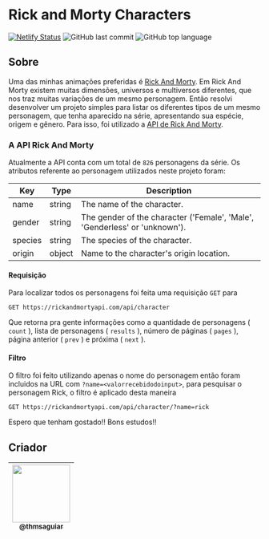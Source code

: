 # Rick and Morty Characters
  
[![Netlify Status](https://api.netlify.com/api/v1/badges/5b7db7dd-5cf5-49f1-be2d-17da0d34873c/deploy-status)](https://app.netlify.com/sites/rickandmortyapi-thmsaguiar/deploys)
  ![GitHub last commit](https://img.shields.io/github/last-commit/thmsaguiar/rick-and-morty) ![GitHub top language](https://img.shields.io/github/languages/top/thmsaguiar/rick-and-morty) 
  
## Sobre

Uma das minhas animações preferidas é [Rick And Morty](https://rickandmorty.fandom.com/wiki/Rickipedia). Em Rick And Morty existem muitas dimensões, universos e multiversos diferentes, que nos traz muitas variações de um mesmo personagem. Então resolvi desenvolver um projeto simples para listar os diferentes tipos de um mesmo personagem, que tenha aparecido na série, apresentando sua espécie, origem e gênero. Para isso, foi utilizado a [API de Rick And Morty](https://rickandmortyapi.com/).

### A API Rick And Morty

Atualmente a API conta com um total de `826` personagens da série. Os atributos referente ao personagem utilizados neste projeto foram:

Key	| Type	| Description
----|-------|------------
name |	string	| The name of the character.
gender |	string |	The gender of the character ('Female', 'Male', 'Genderless' or 'unknown').
species |	string |	The species of the character.
origin |	object |	Name to the character's origin location.

#### Requisição

Para localizar todos os personagens foi feita uma requisição `GET` para
```
GET https://rickandmortyapi.com/api/character
```
Que retorna pra gente informações como a quantidade de personagens ( `count` ), lista de personagens ( `results` ), número de páginas ( `pages` ), página anterior ( `prev` ) e próxima ( `next` ).

#### Filtro

O filtro foi feito utilizando apenas o nome do personagem então foram incluidos na URL com `?name=<valorrecebidodoinput>`, para pesquisar o personagem Rick, o filtro é aplicado desta maneira
```
GET https://rickandmortyapi.com/api/character/?name=rick
```

Espero que tenham gostado!! Bons estudos!!

## Criador 

| [<img src="https://github.com/thmsaguiar.png?size=115" width=115><br><sub>@thmsaguiar</sub>](https://github.com/thmsaguiar) |
| :---: |
